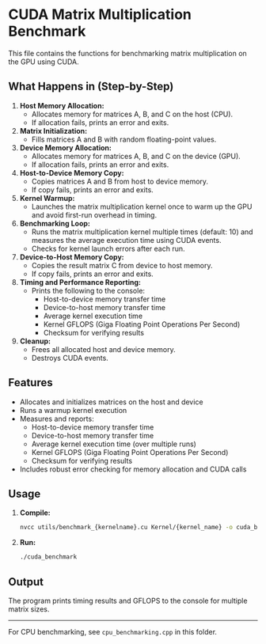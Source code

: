 # CUDA Matrix Multiplication Benchmark

This file contains the  functions for benchmarking matrix multiplication on the GPU using CUDA.

## What Happens in (Step-by-Step)
1. **Host Memory Allocation:**
   - Allocates memory for matrices A, B, and C on the host (CPU).
   - If allocation fails, prints an error and exits.
2. **Matrix Initialization:**
   - Fills matrices A and B with random floating-point values.
3. **Device Memory Allocation:**
   - Allocates memory for matrices A, B, and C on the device (GPU).
   - If allocation fails, prints an error and exits.
4. **Host-to-Device Memory Copy:**
   - Copies matrices A and B from host to device memory.
   - If copy fails, prints an error and exits.
5. **Kernel Warmup:**
   - Launches the matrix multiplication kernel once to warm up the GPU and avoid first-run overhead in timing.
6. **Benchmarking Loop:**
   - Runs the matrix multiplication kernel multiple times (default: 10) and measures the average execution time using CUDA events.
   - Checks for kernel launch errors after each run.
7. **Device-to-Host Memory Copy:**
   - Copies the result matrix C from device to host memory.
   - If copy fails, prints an error and exits.
8. **Timing and Performance Reporting:**
   - Prints the following to the console:
     - Host-to-device memory transfer time
     - Device-to-host memory transfer time
     - Average kernel execution time
     - Kernel GFLOPS (Giga Floating Point Operations Per Second)
     - Checksum for verifying results
9. **Cleanup:**
   - Frees all allocated host and device memory.
   - Destroys CUDA events.

## Features
- Allocates and initializes matrices on the host and device
- Runs a warmup kernel execution
- Measures and reports:
  - Host-to-device memory transfer time
  - Device-to-host memory transfer time
  - Average kernel execution time (over multiple runs)
  - Kernel GFLOPS (Giga Floating Point Operations Per Second)
  - Checksum for verifying results
- Includes robust error checking for memory allocation and CUDA  calls

## Usage
1. **Compile:**
   ```bash
   nvcc utils/benchmark_{kernelname}.cu Kernel/{kernel_name} -o cuda_benchmark
   ```
2. **Run:**
   ```bash
   ./cuda_benchmark
   ```

## Output
The program prints timing results and GFLOPS to the console for multiple matrix sizes.

---
For CPU benchmarking, see `cpu_benchmarking.cpp` in this folder. 